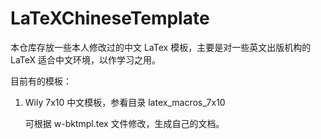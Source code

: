 # LaTeXChineseTemplate

本仓库存放一些本人修改过的中文 LaTex 模板，主要是对一些英文出版机构的 LaTeX 适合中文环境，以作学习之用。

目前有的模板：

1. Wily 7x10 中文模板，参看目录 latex_macros_7x10

     可根据 w-bktmpl.tex 文件修改，生成自己的文档。
